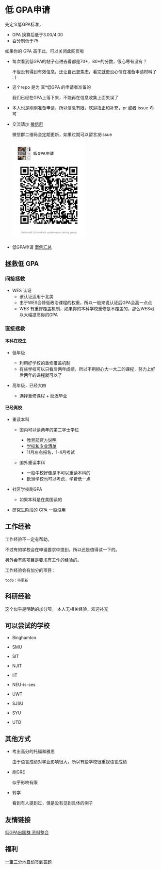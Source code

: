 # 低 GPA申请

先定义低GPA标准，

 - GPA 换算后低于3.00/4.00
 - 百分制低于75
 
如果你的 GPA 高于此，可以关闭此网页啦


* 每次看到低GPA的帖子点进去看都是70+，80+的分数，很心寒有没有？

  不但没有得到有效信息，还让自己更焦虑，看完就更没心情在准备申请材料了 : ( 
  
* 这个repo 是为 真*低GPA 的申请者准备的

  我们已经在GPA上落下来，不能再在信息收集上面失误了

* 本人也是刚刚准备申请，所以信息有限，欢迎指正和补充，pr 或者 issue 均可

* 交流请加 [微信群](assets/wechat_group.jpg) 

  微信群二维码会定期更新，如果过期可以留言发issue

  <img src="assets/wechat_group.jpg" witdh="240px" height="320px">

* 低GPA申请 [案例汇总](sample.md)

## 拯救低 GPA 

### 间接拯救

* WES 认证
  - 该认证适用于北美
  - 由于WES会降低政治课程的权重，所以一般来说认证后GPA会高一点点
  - WES 有重修覆盖机制，如果你的本科学校重修是不覆盖的，那么WES可以大幅提高你的GPA
  

### 直接拯救
#### 本科在校生

* 低年级
  - 利用好学校的重修覆盖机制
  - 有些学校可以只看后两年成绩，所以不用担心大一大二的课程，努力上好后两年的课程就可以了
  
* 高年级，已经大四
  - 选择重修课程 + 延迟毕业


#### 已经离校

* 重读本科

  - 国内可以读两年的第二学士学位
    - [教育部官方说明](http://www.moe.gov.cn/srcsite/A08/moe_1034/s3883/202007/t20200710_471303.html)
    - [学校和专业清单](http://www.moe.gov.cn/srcsite/A08/moe_1034/s3883/202007/W020200710522563093123.docx)
    - 11月左右报名，1-4月考试
    
  - 国外重读本科
    - 一般牛校好像是不可以重读本科的
    - 欧洲学校也可以考虑，学费低一点
      
* 社区学校刷GPA
  - 如果本科是在美国读的

* 研究生阶段的 GPA 一般没用



## 工作经验

工作经验不一定有帮助。

不过有的学校会在申请要求中提到，所以还是值得试一下的。

另外会有些项目是要求有工作的经验的。

工作经验会有加分的项目：
```text
todo：待更新
```


## 科研经验
这个似乎是明确的加分项。
本人无相关经验，欢迎补充


## 可以尝试的学校


* Binghamton

* SMU

* SIT

* NJIT

* IIT

* NEU-is-ses

* UWT

* SJSU

* SYU

* UTD


## 其他方式

* 考出高分的托福和雅思

  由于语言成绩对学业影响很大，所以有些学校很重视语言成绩
  
* 刷GRE

  似乎影响有限

* 转学

  看到有人提到过，但是没有见到具体的例子


## 友情链接
[低GPA出国群 资料整合](https://github.com/jackwener/Low-GPA-Go-Abroad)


## 福利
[一亩三分地自动签到答题](https://github.com/harryhare/1point3acres)


